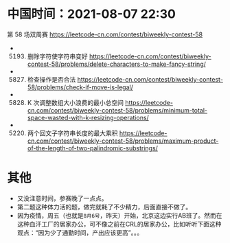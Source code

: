 
# 中国时间：2021-08-07 22:30

第 58 场双周赛 https://leetcode-cn.com/contest/biweekly-contest-58
- 5193. 删除字符使字符串变好 https://leetcode-cn.com/contest/biweekly-contest-58/problems/delete-characters-to-make-fancy-string/
- 5827. 检查操作是否合法 https://leetcode-cn.com/contest/biweekly-contest-58/problems/check-if-move-is-legal/
- 5828. K 次调整数组大小浪费的最小总空间 https://leetcode-cn.com/contest/biweekly-contest-58/problems/minimum-total-space-wasted-with-k-resizing-operations/
- 5220. 两个回文子字符串长度的最大乘积 https://leetcode-cn.com/contest/biweekly-contest-58/problems/maximum-product-of-the-length-of-two-palindromic-substrings/

# 其他

- 又没注意时间，参赛晚了一点点。
- 第二题这种体力活的题，做完就耗了不少精力，后面直接不做了。
- 因为疫情，周五（也就是`8月6号`，昨天）开始，北京这边实行AB班了。然而在这种血汗工厂的居家办公，可不像之前在CRL的居家办公，比如听听下面这种观点：“因为少了通勤时间，产出应该更高”。。。
